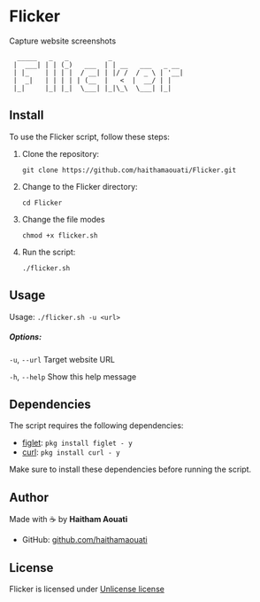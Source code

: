 # Flicker
Capture website screenshots

```
  _____   _   _          _                  
 |  ___| | | (_)   ___  | | __   ___   _ __ 
 | |_    | | | |  / __| | |/ /  / _ \ | '__|
 |  _|   | | | | | (__  |   <  |  __/ | |   
 |_|     |_| |_|  \___| |_|\_\  \___| |_| 
```

## Install

To use the Flicker script, follow these steps:

1. Clone the repository:

    ```
    git clone https://github.com/haithamaouati/Flicker.git
    ```

2. Change to the Flicker directory:

    ```
    cd Flicker
    ```
    
3. Change the file modes
    ```
    chmod +x flicker.sh
    ```
    
5. Run the script:

    ```
    ./flicker.sh
    ```

## Usage
Usage: `./flicker.sh -u <url>`

##### Options:

`-u`, `--url`     Target website URL

`-h`, `--help`    Show this help message

## Dependencies

The script requires the following dependencies:

- [figlet](): `pkg install figlet - y`
- [curl](https://curl.se/): `pkg install curl - y`

Make sure to install these dependencies before running the script.

## Author

Made with :coffee: by **Haitham Aouati**
  - GitHub: [github.com/haithamaouati](https://github.com/haithamaouati)

## License

Flicker is licensed under [Unlicense license](LICENSE)
